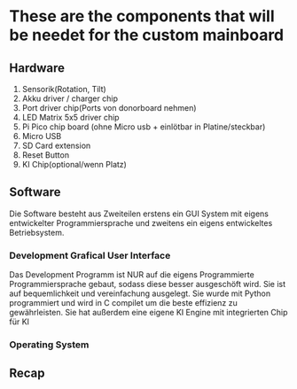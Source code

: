 # These are the components that will be needet for the custom mainboard

## Hardware

1. Sensorik(Rotation, Tilt)
2. Akku driver / charger chip
3. Port driver chip(Ports von donorboard nehmen)
4. LED Matrix 5x5 driver chip
5. Pi Pico chip board (ohne Micro usb + einlötbar in Platine/steckbar)
6. Micro USB
7. SD Card extension
8. Reset Button
9. KI Chip(optional/wenn Platz)

## Software

Die Software besteht aus Zweiteilen erstens ein GUI System mit eigens entwickelter Programmiersprache und
zweitens ein eigens entwickeltes Betriebsystem.

### Development Grafical User Interface

Das Development Programm ist NUR auf die eigens Programmierte Programmiersprache gebaut,
sodass diese besser ausgeschöft wird. Sie ist auf bequemlichkeit und vereinfachung ausgelegt.
Sie wurde mit Python programmiert und wird in C compilet um die beste effizienz zu gewährleisten.
Sie hat außerdem eine eigene KI Engine mit integrierten Chip für KI

### Operating System

## Recap
